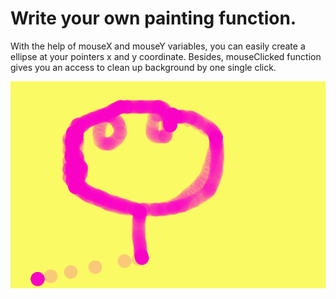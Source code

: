 
# Write your own painting function.
  With the help of mouseX and mouseY variables, you can easily create a ellipse at your pointers x and y coordinate. Besides, mouseClicked function gives you an access to clean up background by one single click.

![Painting](Assets/painting.PNG)
